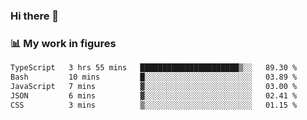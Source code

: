 ### Hi there 👋

### 📊 My work in figures

<!--START_SECTION:waka-->

```txt
TypeScript   3 hrs 55 mins   ██████████████████████▒░░   89.30 %
Bash         10 mins         █░░░░░░░░░░░░░░░░░░░░░░░░   03.89 %
JavaScript   7 mins          ▓░░░░░░░░░░░░░░░░░░░░░░░░   03.00 %
JSON         6 mins          ▓░░░░░░░░░░░░░░░░░░░░░░░░   02.41 %
CSS          3 mins          ▒░░░░░░░░░░░░░░░░░░░░░░░░   01.15 %
```

<!--END_SECTION:waka-->
